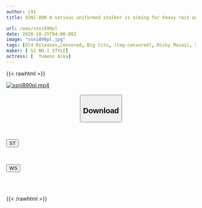 ```yaml
---
author: j91
title: SSNI-890 A serious uniformed stalker is aiming for heavy rain and getting wet Aika Yumeno

url: /was/ssni890pl
date: 2020-10-25T04:00:00Z
image: "ssni890pl.jpg"
tags: [Old Releases,Censored, Big tits, (tag-censored), Risky Mosaic, School Girls, Solowork, Titty fuck]
maker: [ S1 NO.1 STYLE]
actress: [  Yumeno Aika]
---
```



{{< rawhtml >}}

<div class="video" data-videoid="DW7B0gYdGKFkMRW">
    <a href="javascript:;">
        <img src="/was/ssni890pl/ssni890pl.jpg" width="WIDTH" height="HEIGHT" alt="ssni890pl.mp4" loading="lazy">
    </a>
</div>

<script type="text/javascript" src="https://j91.asia/asset/on-demand-st.js"></script>

<br>
  <link rel="stylesheet" href="https://j91.asia/asset/bs5.css">
  
  <center>
  <button class="btn btn-primary" type="button" data-bs-toggle="collapse" data-bs-target=".multi-collapse" aria-expanded="false" aria-controls="multiCollapseExample1 multiCollapseExample2"><h2>Download</h2></button></center>
</p>
<div class="row">
  <div class="col">
    <div class="collapse multi-collapse" id="multiCollapseExample1">
      <div class="card card-body">
	      	      <br>
<div class="buttons">  
<p><a href="https://streamtape.to/v/DW7B0gYdGKFkMRW" target="_blank"><button class="btn-hover color-3"><i class="fa fa-download"></i> ST</button></a></p></div>
    </div>
  </div>
</div>
  <div class="col">
    <div class="collapse multi-collapse" id="multiCollapseExample2">
      <div class="card card-body">
	      <br>
<div class="buttons">
<p><a href="https://wolfstream.tv/e7y75bxm8azk" target="_blank"><button class="btn-hover color-8"><i class="fa fa-download"></i> WS</button></a></p></div>
<br><br>
      </div>
    </div>
  </div>
</div>

{{< /rawhtml >}}
